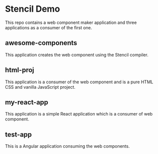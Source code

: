 # Stencil Demo
This repo contains a web component maker application and three applications as a consumer of the first one.

## awesome-components
This application creates the web component using the Stencil compiler.

## html-proj
This application is a consumer of the web component and is a pure HTML CSS and vanilla JavaScript project.

## my-react-app
This application is a simple React application which is a consumer of web component.

## test-app
This is a Angular application consuming the web components.